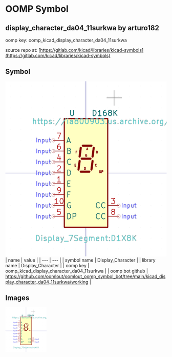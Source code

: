 # OOMP Symbol  
## display_character_da04_11surkwa  by arturo182  
  
oomp key: oomp_kicad_display_character_da04_11surkwa  
  
source repo at: [https://gitlab.com/kicad/libraries/kicad-symbols](https://gitlab.com/kicad/libraries/kicad-symbols)  
## Symbol  
  
[![working.png](working_600.png)](working.png)  
| name | value | 
| --- | --- | 
| symbol name | Display_Character | 
| library name | Display_Character | 
| oomp key | oomp_kicad_display_character_da04_11surkwa | 
| oomp bot github | https://github.com/oomlout/oomlout_oomp_symbol_bot/tree/main/kicad_display_character_da04_11surkwa/working | 
## Images  
  
[![working.png](working_140.png)](working.png)  
